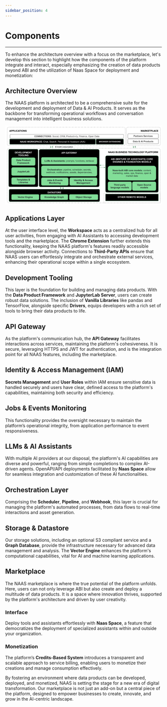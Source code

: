 ```yaml
---
sidebar_position: 4
---
```

# Components
---
To enhance the architecture overview with a focus on the marketplace, let's develop this section to highlight how the components of the platform integrate and interact, especially emphasizing the creation of data products beyond ABI and the utilization of Naas Space for deployment and monetization:

## Architecture Overview

The NAAS platform is architected to be a comprehensive suite for the development and deployment of Data & AI Products. It serves as the backbone for transforming operational workflows and conversation management into intelligent business solutions.

![components](../platform/img/platform-components.png)

## Applications Layer
At the user interface level, the **Workspace** acts as a centralized hub for all user activities, from engaging with AI Assistants to accessing development tools and the marketplace. The **Chrome Extension** further extends this functionality, keeping the NAAS platform's features readily accessible alongside browser activity. Connections to **Third-Party APIs** ensure that NAAS users can effortlessly integrate and orchestrate external services, enhancing their operational scope within a single ecosystem.

## Development Tooling
This layer is the foundation for building and managing data products. With the **Data Product Framework** and **JupyterLab Server**, users can create robust data solutions. The inclusion of **Vanilla Libraries** like pandas and TensorFlow, alongside specific **Drivers**, equips developers with a rich set of tools to bring their data products to life.

## API Gateway
As the platform's communication hub, the **API Gateway** facilitates interactions across services, maintaining the platform's cohesiveness. It is secure, leveraging HTTPS and JWT for authentication, and is the integration point for all NAAS features, including the marketplace.

## Identity & Access Management (IAM)
**Secrets Management** and **User Roles** within IAM ensure sensitive data is handled securely and users have clear, defined access to the platform's capabilities, maintaining both security and efficiency.

## Jobs & Events Monitoring
This functionality provides the oversight necessary to maintain the platform’s operational integrity, from application performance to event responsiveness.

## LLMs & AI Assistants
With multiple AI providers at our disposal, the platform's AI capabilities are diverse and powerful, ranging from simple completions to complex AI-driven agents. OpenAPI/API deployments facilitated by **Naas Space** allow for seamless integration and customization of these AI functionalities.

## Orchestration Layer
Comprising the **Scheduler**, **Pipeline**, and **Webhook**, this layer is crucial for managing the platform's automated processes, from data flows to real-time interactions and asset generation.

## Storage & Datastore
Our storage solutions, including an optional S3 compliant service and a **Graph Database**, provide the infrastructure necessary for advanced data management and analysis. The **Vector Engine** enhances the platform's computational capabilities, vital for AI and machine learning applications.

## Marketplace 
The NAAS marketplace is where the true potential of the platform unfolds. Here, users can not only leverage ABI but also create and deploy a multitude of data products. It is a space where innovation thrives, supported by the platform's architecture and driven by user creativity.

### Interface
Deploy tools and assistants effortlessly with **Naas Space**, a feature that democratizes the deployment of specialized assistants within and outside your organization.

### Monetization
The platform’s **Credits-Based System** introduces a transparent and scalable approach to service billing, enabling users to monetize their creations and manage consumption effectively.

By fostering an environment where data products can be developed, deployed, and monetized, NAAS is setting the stage for a new era of digital transformation. Our marketplace is not just an add-on but a central piece of the platform, designed to empower businesses to create, innovate, and grow in the AI-centric landscape.
